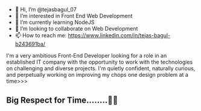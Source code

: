 ##
* 👋 Hi, I’m @tejasbagul_07
* 👀 I’m interested in Front End Web Development
* 🌱 I’m currently learning NodeJS
* 💞️ I’m looking to collaborate on Web Development
* 📫 How to reach me: https://www.linkedin.com/in/tejas-bagul-b243691ba/


I'm a very ambitious Front-End Developer looking for a role in an established IT company with the opportunity to work with the technologies on challenging and diverse projects. I'm quietly confident, naturally curious, and perpetually working on improving my chops one design problem at a time>>>


 
## Big Respect for Time........🙂⏰
